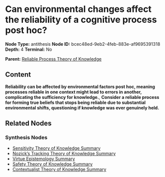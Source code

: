 # Can environmental changes affect the reliability of a cognitive process post hoc?

**Node Type:** antithesis
**Node ID:** bcec48ed-9eb2-4feb-883e-af9695391318
**Depth:** 4
**Terminal:** No

**Parent:** [Reliable Process Theory of Knowledge](reliable-process-theory-of-knowledge-synthesis-1df89528-cc33-429b-975a-89f6fe23591f.md)

## Content

**Reliability can be affected by environmental factors post hoc, meaning processes reliable in one context might lead to errors in another, complicating the sufficiency for knowledge.**, **Consider a reliable process for forming true beliefs that stops being reliable due to substantial environmental shifts, questioning if knowledge was ever genuinely held.**

## Related Nodes

### Synthesis Nodes

- [Sensitivity Theory of Knowledge Summary](sensitivity-theory-of-knowledge-summary-synthesis-4df800c4-f0d5-4de2-af41-d121b1fa845c.md)
- [Nozick’s Tracking Theory of Knowledge Summary](nozicks-tracking-theory-of-knowledge-summary-synthesis-24706d90-faea-4ea7-bfd8-ff1a2362153e.md)
- [Virtue Epistemology Summary](virtue-epistemology-summary-synthesis-ea7e808d-56eb-4b7b-94f0-03a2f2210e07.md)
- [Safety Theory of Knowledge Summary](safety-theory-of-knowledge-summary-synthesis-5bf0c7ec-e88e-4784-9508-fd7b5cd075cd.md)
- [Contextualist Theory of Knowledge Summary](contextualist-theory-of-knowledge-summary-synthesis-5578c2cc-621c-4793-b678-2d9e48481a83.md)
